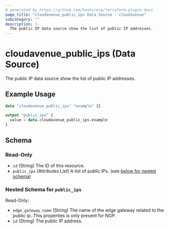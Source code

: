 ```yaml
---
# generated by https://github.com/hashicorp/terraform-plugin-docs
page_title: "cloudavenue_public_ips Data Source - cloudavenue"
subcategory: ""
description: |-
  The public IP data source show the list of public IP addresses.
---
```


# cloudavenue_public_ips (Data Source)

The public IP data source show the list of public IP addresses.

## Example Usage

```terraform
data "cloudavenue_public_ips" "example" {}

output "public_ips" {
  value = data.cloudavenue_public_ips.example
}
```

<!-- schema generated by tfplugindocs -->
## Schema

### Read-Only

- `id` (String) The ID of this resource.
- `public_ips` (Attributes List) A list of public IPs. (see [below for nested schema](#nestedatt--public_ips))

<a id="nestedatt--public_ips"></a>
### Nested Schema for `public_ips`

Read-Only:

- `edge_gateway_name` (String) The name of the edge gateway related to the public ip. This properties is only present for NGP.
- `id` (String) The public IP address.


